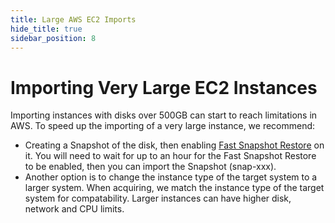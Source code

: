 ```yaml
---
title: Large AWS EC2 Imports
hide_title: true
sidebar_position: 8
---
```



# Importing Very Large EC2 Instances

Importing instances with disks over 500GB can start to reach limitations in AWS.
To speed up the importing of a very large instance, we recommend:
- Creating a Snapshot of the disk, then enabling [Fast Snapshot Restore](https://docs.aws.amazon.com/AWSEC2/latest/UserGuide/ebs-fast-snapshot-restore.html) on it. You will need to wait for up to an hour for the Fast Snapshot Restore to be enabled, then you can import the Snapshot (snap-xxx).
- Another option is to change the instance type of the target system to a larger system. When acquiring, we match the instance type of the target system for compatability. Larger instances can have higher disk, network and CPU limits.
